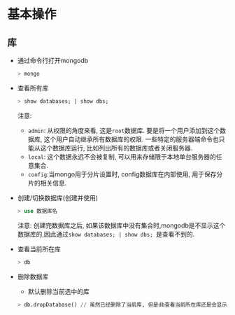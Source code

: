# 基本操作
## 库
+ 通过命令行打开mongodb
  ```sql
  > mongo
  ```
+ 查看所有库
  ```sql
  > show databases; | show dbs;
  ```
  
  注意:
  - `admin`: 从权限的角度来看, 这是`root`数据库. 要是将一个用户添加到这个数据库, 这个用户自动继承所有数据库的权限. 一些特定的服务器端命令也只能从这个数据库运行, 比如列出所有的数据库或者关闭服务器.
  - `local`: 这个数据永远不会被复制, 可以用来存储限于本地单台服务器的任意集合.
  - `config`:当mongo用于分片设置时, config数据库在内部使用, 用于保存分片的相关信息.

+ 创建/切换数据库(创建并使用)
  ```sql
  > use 数据库名
  ```

  注意: 创建完数据库之后, 如果该数据库中没有集合时,mongodb是不显示这个数据库的,因此通过`show databases; | show dbs; `是查看不到的.

+ 查看当前所在库
  ```sql
  > db
  ```

+ 删除数据库
  - 默认删除当前选中的库
  ```sql
  > db.dropDatabase() // 虽然已经删除了当前库, 但是db查看当前所在库还是会显示出来
  ```
